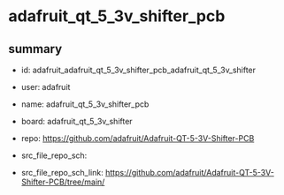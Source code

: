 # adafruit_qt_5_3v_shifter_pcb
 
## summary 
* id: adafruit_adafruit_qt_5_3v_shifter_pcb_adafruit_qt_5_3v_shifter
* user: adafruit
* name: adafruit_qt_5_3v_shifter_pcb
* board: adafruit_qt_5_3v_shifter
* repo: https://github.com/adafruit/Adafruit-QT-5-3V-Shifter-PCB



* src_file_repo_sch: 
* src_file_repo_sch_link: https://github.com/adafruit/Adafruit-QT-5-3V-Shifter-PCB/tree/main/




